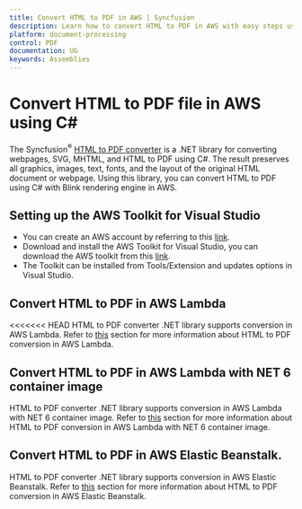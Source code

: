 ```yaml
---
title: Convert HTML to PDF in AWS | Syncfusion
description: Learn how to convert HTML to PDF in AWS with easy steps using Syncfusion .NET HTML converter library.
platform: document-processing
control: PDF
documentation: UG
keywords: Assemblies
---
```


# Convert HTML to PDF file in AWS using C#

The Syncfusion<sup>&reg;</sup> [HTML to PDF converter](https://www.syncfusion.com/document-sdk/net-pdf-library/html-to-pdf) is a .NET library for converting webpages, SVG, MHTML, and HTML to PDF using C#. The result preserves all graphics, images, text, fonts, and the layout of the original HTML document or webpage. Using this library, you can convert HTML to PDF using C# with Blink rendering engine in AWS.

## Setting up the AWS Toolkit for Visual Studio

* You can create an AWS account by referring to this [link](https://aws.amazon.com/).
* Download and install the AWS Toolkit for Visual Studio, you can download the AWS toolkit from this [link](https://aws.amazon.com/visualstudio/).
* The Toolkit can be installed from Tools/Extension and updates options in Visual Studio. 

## Convert HTML to PDF in AWS Lambda

<<<<<<< HEAD
HTML to PDF converter .NET library supports conversion in AWS Lambda. Refer to [this](https://help.syncfusion.com/document-processing/pdf/conversions/html-to-pdf/net/convert-html-to-pdf-in-aws-lambda) section for more information about HTML to PDF conversion in AWS Lambda.

## Convert HTML to PDF in AWS Lambda with NET 6 container image

HTML to PDF converter .NET library supports conversion in AWS Lambda with NET 6 container image. Refer to [this](https://help.syncfusion.com/document-processing/pdf/conversions/html-to-pdf/net/convert-html-to-pdf-in-aws-lambda-with-net6-container-image) section for more information about HTML to PDF conversion in AWS Lambda with NET 6 container image.

## Convert HTML to PDF in AWS Elastic Beanstalk.

HTML to PDF converter .NET library supports conversion in AWS Elastic Beanstalk. Refer to [this](https://help.syncfusion.com/document-processing/pdf/conversions/html-to-pdf/net/convert-html-to-pdf-in-aws-elastic-beanstalk) section for more information about HTML to PDF conversion in AWS Elastic Beanstalk.


